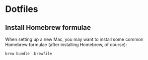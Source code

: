 # Dotfiles

## Install Homebrew formulae
When setting up a new Mac, you may want to install some common Homebrew formulae (after installing Homebrew, of course):

```	
brew bundle .brewfile
```
